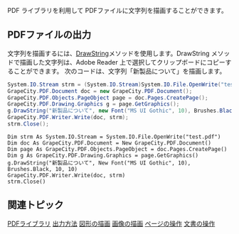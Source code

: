 PDF ライブラリを利用して PDFファイルに文字列を描画することができます。

## PDFファイルの出力

文字列を描画するには、[DrawString](gcdocsite__documentlink?toc-item-id=b29b2fa8-fb10-4286-b1ff-09d1a813ef8f)メソッドを使用します。DrawString メソッドで描画した文字列は、Adobe Reader 上で選択してクリップボードにコピーすることができます。
次のコードは、文字列「新製品について」を描画します。

```csharp
System.IO.Stream strm = (System.IO.Stream)System.IO.File.OpenWrite("test.pdf");
GrapeCity.PDF.Document doc = new GrapeCity.PDF.Document();
GrapeCity.PDF.Objects.PageObject page = doc.Pages.CreatePage();
GrapeCity.PDF.Drawing.Graphics g = page.GetGraphics();
g.DrawString("新製品について", new Font("MS UI Gothic", 10), Brushes.Black, 10, 10);
GrapeCity.PDF.Writer.Write(doc, strm);
strm.Close();
```

```vbnet
Dim strm As System.IO.Stream = System.IO.File.OpenWrite("test.pdf")
Dim doc As GrapeCity.PDF.Document = New GrapeCity.PDF.Document()
Dim page As GrapeCity.PDF.Objects.PageObject = doc.Pages.CreatePage()
Dim g As GrapeCity.PDF.Drawing.Graphics = page.GetGraphics()
g.DrawString("新製品について", New Font("MS UI Gothic", 10), Brushes.Black, 10, 10)
GrapeCity.PDF.Writer.Write(doc, strm)
strm.Close()
```

## 関連トピック

[PDFライブラリ](gcdocsite__documentlink?toc-item-id=6af94772-84b8-46d7-b783-18b250ad8556)
[出力方法](gcdocsite__documentlink?toc-item-id=344ae08e-d376-48c7-8de4-bec506f44e64)
[図形の描画](gcdocsite__documentlink?toc-item-id=08c510a3-92ec-4fa6-adb9-1e5fcd7e3b53)
[画像の描画](gcdocsite__documentlink?toc-item-id=c617991f-1cd0-4ca1-a677-c381b2bd2faa)
[ページの操作](gcdocsite__documentlink?toc-item-id=0bcad8cd-e00a-4c1a-9ec5-923cf5efcc55)
[文書の操作](gcdocsite__documentlink?toc-item-id=9043d7a8-5ad3-43d3-8e62-7362e8d7b6e9)